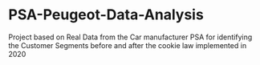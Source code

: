 # PSA-Peugeot-Data-Analysis
Project based on Real Data from the Car manufacturer PSA for identifying the Customer Segments before and after the cookie law implemented in 2020
